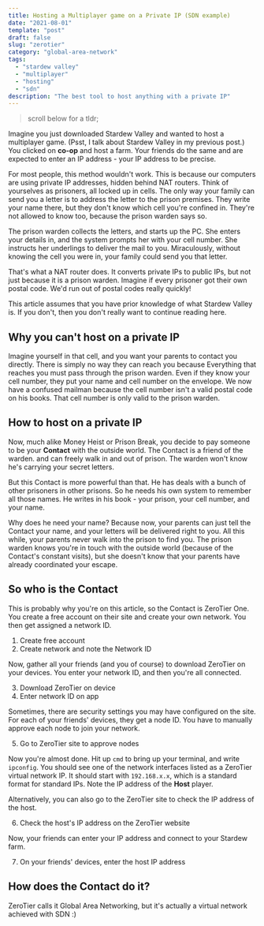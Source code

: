 ```yaml
---
title: Hosting a Multiplayer game on a Private IP (SDN example)
date: "2021-08-01"
template: "post"
draft: false
slug: "zerotier"
category: "global-area-network"
tags:
  - "stardew valley"
  - "multiplayer"
  - "hosting"
  - "sdn"
description: "The best tool to host anything with a private IP"
---
```


> scroll below for a tldr;

Imagine you just downloaded Stardew Valley and wanted to host a multiplayer game. (Psst, I talk about Stardew Valley in my previous post.) You clicked on **co-op** and host a farm. Your friends do the same and are expected to enter an IP address - your IP address to be precise.

For most people, this method wouldn't work. This is because our computers are using private IP addresses, hidden behind NAT routers. Think of yourselves as prisoners, all locked up in cells. The only way your family can send you a letter is to address the letter to the prison premises. They write your name there, but they don't know which cell you're confined in. They're not allowed to know too, because the prison warden says so.

The prison warden collects the letters, and starts up the PC. She enters your details in, and the system prompts her with your cell number. She instructs her underlings to deliver the mail to you. Miraculously, without knowing the cell you were in, your family could send you that letter.

That's what a NAT router does. It converts private IPs to public IPs, but not just because it is a prison warden. Imagine if every prisoner got their own postal code. We'd run out of postal codes really quickly!

This article assumes that you have prior knowledge of what Stardew Valley is. If you don't, then you don't really want to continue reading here.

## Why you can't host on a private IP

Imagine yourself in that cell, and you want your parents to contact you directly. There is simply no way they can reach you because Everything that reaches you must pass through the prison warden. Even if they know your cell number, they put your name and cell number on the envelope. We now have a confused mailman because the cell number isn't a valid postal code on his books. That cell number is only valid to the prison warden.

## How to host on a private IP

Now, much alike Money Heist or Prison Break, you decide to pay someone to be your **Contact** with the outside world. The Contact is a friend of the warden. and can freely walk in and out of prison. The warden won't know he's carrying your secret letters.

But this Contact is more powerful than that. He has deals with a bunch of other prisoners in other prisons. So he needs his own system to remember all those names. He writes in his book - your prison, your cell number, and your name.

Why does he need your name? Because now, your parents can just tell the Contact your name, and your letters will be delivered right to you. All this while, your parents never walk into the prison to find you. The prison warden knows you're in touch with the outside world (because of the Contact's constant visits), but she doesn't know that your parents have already coordinated your escape.

## So who is the Contact

This is probably why you're on this article, so the Contact is ZeroTier One. You create a free account on their site and create your own network. You then get assigned a network ID.

1. Create free account
2. Create network and note the Network ID

Now, gather all your friends (and you of course) to download ZeroTier on your devices. You enter your network ID, and then you're all connected.

3. Download ZeroTier on device
4. Enter network ID on app

Sometimes, there are security settings you may have configured on the site. For each of your friends' devices, they get a node ID. You have to manually approve each node to join your network.

5. Go to ZeroTier site to approve nodes

Now you're almost done. Hit up `cmd` to bring up your terminal, and write `ipconfig`. You should see one of the network interfaces listed as a ZeroTier virtual network IP. It should start with `192.168.x.x`, which is a standard format for standard IPs. Note the IP address of the **Host** player.

Alternatively, you can also go to the ZeroTier site to check the IP address of the host.

6. Check the host's IP address on the ZeroTier website

Now, your friends can enter your IP address and connect to your Stardew farm.

7. On your friends' devices, enter the host IP address

## How does the Contact do it?

ZeroTier calls it Global Area Networking, but it's actually a virtual network achieved with SDN :)
